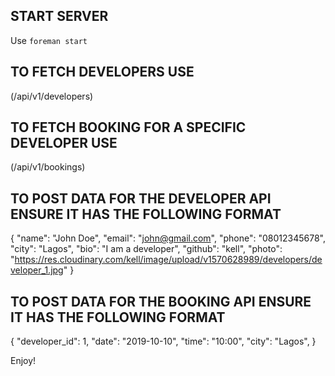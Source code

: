 ## START SERVER
Use ```foreman start```

## TO FETCH DEVELOPERS USE

(/api/v1/developers)

## TO FETCH BOOKING FOR A SPECIFIC DEVELOPER USE

(/api/v1/bookings)

## TO POST DATA FOR THE DEVELOPER API ENSURE IT HAS THE FOLLOWING FORMAT

{
"name": "John Doe",
"email": "john@gmail.com",
"phone": "08012345678",
"city": "Lagos",
"bio": "I am a developer",
"github": "kell",
"photo": "https://res.cloudinary.com/kell/image/upload/v1570628989/developers/developer_1.jpg"
}

## TO POST DATA FOR THE BOOKING API ENSURE IT HAS THE FOLLOWING FORMAT

{
"developer_id": 1,
"date": "2019-10-10",
"time": "10:00",
"city": "Lagos",
}

Enjoy!
